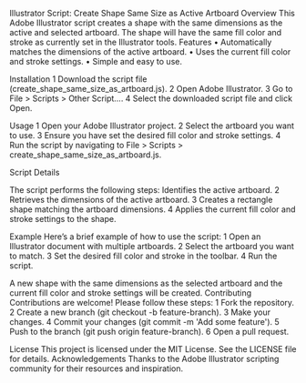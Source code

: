 Illustrator Script: Create Shape Same Size as Active Artboard
Overview
This Adobe Illustrator script creates a shape with the same dimensions as the active and selected artboard. The shape will have the same fill color and stroke as currently set in the Illustrator tools.
Features
•	Automatically matches the dimensions of the active artboard.
•	Uses the current fill color and stroke settings.
•	Simple and easy to use.

Installation
1	Download the script file (create_shape_same_size_as_artboard.js).
2	Open Adobe Illustrator.
3	Go to File > Scripts > Other Script....
4	Select the downloaded script file and click Open.

Usage
1	Open your Adobe Illustrator project.
2	Select the artboard you want to use.
3	Ensure you have set the desired fill color and stroke settings.
4	Run the script by navigating to File > Scripts > create_shape_same_size_as_artboard.js.

Script Details

The script performs the following steps:
Identifies the active artboard.
2	Retrieves the dimensions of the active artboard.
3	Creates a rectangle shape matching the artboard dimensions.
4	Applies the current fill color and stroke settings to the shape.

Example
Here’s a brief example of how to use the script:
1	Open an Illustrator document with multiple artboards.
2	Select the artboard you want to match.
3	Set the desired fill color and stroke in the toolbar.
4	Run the script.

A new shape with the same dimensions as the selected artboard and the current fill color and stroke settings will be created.
Contributing
Contributions are welcome! Please follow these steps:
1	Fork the repository.
2	Create a new branch (git checkout -b feature-branch).
3	Make your changes.
4	Commit your changes (git commit -m 'Add some feature').
5	Push to the branch (git push origin feature-branch).
6	Open a pull request.

License
This project is licensed under the MIT License. See the LICENSE file for details.
Acknowledgements
Thanks to the Adobe Illustrator scripting community for their resources and inspiration.


